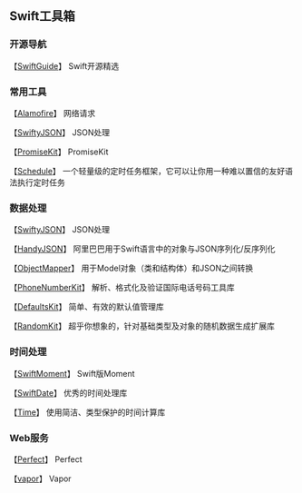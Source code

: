 Swift工具箱
---

### 开源导航
【[SwiftGuide](https://github.com/ipader/SwiftGuide)】
Swift开源精选

### 常用工具
【[Alamofire](https://github.com/Alamofire/Alamofire)】
网络请求

【[SwiftyJSON](https://github.com/SwiftyJSON/SwiftyJSON)】
JSON处理

【[PromiseKit](https://github.com/mxcl/PromiseKit)】
PromiseKit

【[Schedule](https://github.com/jianstm/Schedule)】
一个轻量级的定时任务框架，它可以让你用一种难以置信的友好语法执行定时任务

### 数据处理
【[SwiftyJSON](https://github.com/SwiftyJSON/SwiftyJSON)】
JSON处理

【[HandyJSON](https://github.com/alibaba/HandyJSON/blob/master/README_cn.md)】
阿里巴巴用于Swift语言中的对象与JSON序列化/反序列化

【[ObjectMapper](https://github.com/tristanhimmelman/ObjectMapper)】
用于Model对象（类和结构体）和JSON之间转换

【[PhoneNumberKit](https://github.com/marmelroy/PhoneNumberKit)】
解析、格式化及验证国际电话号码工具库

【[DefaultsKit](https://github.com/nmdias/DefaultsKit/blob/master/README.zh-CN.md)】
简单、有效的默认值管理库

【[RandomKit](https://github.com/nvzqz/RandomKit)】
超乎你想象的，针对基础类型及对象的随机数据生成扩展库

### 时间处理
【[SwiftMoment](https://github.com/akosma/SwiftMoment)】
Swift版Moment

【[SwiftDate](https://github.com/malcommac/SwiftDate)】
优秀的时间处理库

【[Time](https://github.com/dreymonde/Time)】
使用简洁、类型保护的时间计算库


### Web服务
【[Perfect](https://github.com/PerfectlySoft/Perfect)】
Perfect

【[vapor](https://github.com/vapor/vapor)】
Vapor

<!-- 【[demo](demo)】
demo -->